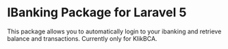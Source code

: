 # IBanking Package for Laravel 5

This package allows you to automatically login to your ibanking and retrieve balance and transactions. Currently only for KlikBCA.